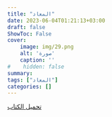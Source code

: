 ```yaml
---
title: "المعاد"
date: 2023-06-04T01:21:13+03:00
draft: false
ShowToc: False
cover:
    image: img/29.png
    alt: 'صورة'
    caption: ''
#    hidden: false
summary: 
tags: ["المعاد"]
categories: []
---
```

[تحميل الكتاب](./../../books/29.pdf)

